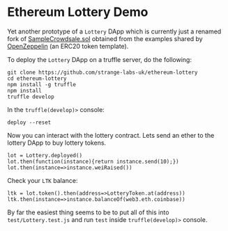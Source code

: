 # Ethereum Lottery Demo

Yet another prototype of a `Lottery` DApp which is currently just a renamed fork of [SampleCrowdsale.sol](https://github.com/OpenZeppelin/zeppelin-solidity/blob/master/contracts/examples/SampleCrowdsale.sol) obtained from the examples shared by [OpenZeppelin](https://github.com/OpenZeppelin/zeppelin-solidity) (an ERC20 token template).

To deploy the `Lottery` DApp on a truffle server, do the following:

	git clone https://github.com/strange-labs-uk/ethereum-lottery
	cd ethereum-lottery
	npm install -g truffle
	npm install
	truffle develop

In the `truffle(develop)>` console:

	deploy --reset

Now you can interact with the lottery contract. Lets send an ether to the lottery DApp to buy lottery tokens.
	
	lot = Lottery.deployed()
	lot.then(function(instance){return instance.send(10);})
	lot.then(instance=>instance.weiRaised())

Check your `LTK` balance:

	ltk = lot.token().then(address=>LotteryToken.at(address))
	ltk.then(instance=>instance.balanceOf(web3.eth.coinbase))

By far the easiest thing seems to be to put all of this into `test/Lottery.test.js` and run `test` inside `truffle(develop)>` console.